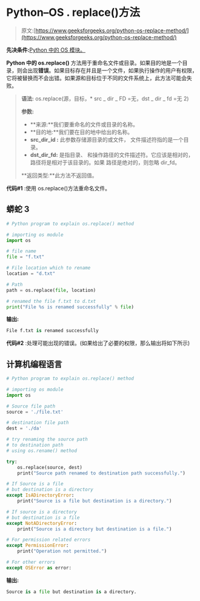 # Python–OS . replace()方法

> 原文:[https://www.geeksforgeeks.org/python-os-replace-method/](https://www.geeksforgeeks.org/python-os-replace-method/)

**先决条件:**[Python 中的 OS 模块。](https://www.geeksforgeeks.org/os-module-python-examples/)

**Python 中的 os.replace()** 方法用于重命名文件或目录。如果目的地是一个目录，则会出现**错误**。如果目标存在并且是一个文件，如果执行操作的用户有权限，它将被替换而不会出错。如果源和目标位于不同的文件系统上，此方法可能会失败。

> **语法:** os.replace(源，目标，* src _ dir _ FD =无，dst _ dir _ fd =无 2)
> 
> **参数:**
> 
> *   **来源:**我们要重命名的文件或目录的名称。
> *   **目的地:**我们要在目的地中给出的名称。
> *   **src_dir_id :** 此参数存储源目录的或文件，
>     文件描述符指的是一个目录。
> *   **dst_dir_fd:** 是指目录、
>     和操作路径的文件描述符。它应该是相对的，
>     路径将是相对于该目录的。如果
>     路径是绝对的，则忽略 dir_fd。
> 
> **返回类型:**此方法不返回值。

**代码#1** :使用 os.replace()方法重命名文件。

## 蟒蛇 3

```py
# Python program to explain os.replace() method

# importing os module
import os

# file name
file = "f.txt"

# File location which to rename
location = "d.txt"

# Path
path = os.replace(file, location)

# renamed the file f.txt to d.txt
print("File %s is renamed successfully" % file)
```

**输出:**

```py
File f.txt is renamed successfully
```

**代码#2** :处理可能出现的错误。(如果给出了必要的权限，那么输出将如下所示)

## 计算机编程语言

```py
# Python program to explain os.replace() method

# importing os module
import os

# Source file path
source = './file.txt'

# destination file path
dest = './da'

# try renaming the source path
# to destination path
# using os.rename() method

try:
    os.replace(source, dest)
    print("Source path renamed to destination path successfully.")

# If Source is a file
# but destination is a directory
except IsADirectoryError:
    print("Source is a file but destination is a directory.")

# If source is a directory
# but destination is a file
except NotADirectoryError:
    print("Source is a directory but destination is a file.")

# For permission related errors
except PermissionError:
    print("Operation not permitted.")

# For other errors
except OSError as error:
```

**输出:**

```py
Source is a file but destination is a directory.
```